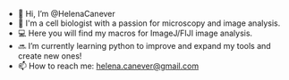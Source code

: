 - 👋 Hi, I’m @HelenaCanever
- :microscope: I'm a cell biologist with a passion for microscopy and image analysis.
- :computer: Here you will find my macros for ImageJ/FIJI image analysis. 
- :soon: I’m currently learning python to improve and expand my tools and create new ones!
- 📫 How to reach me: helena.canever@gmail.com


